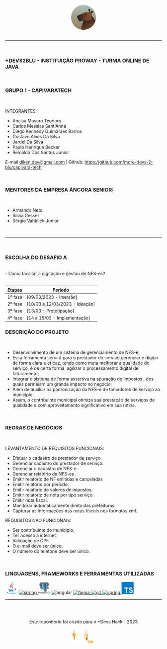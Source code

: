 <div align="center"> 
  <p align='center'> 
   <img src="media/capivara.png" height="80"/><br><br> 
 </div>

---------------
<br>

###  +DEVS2BLU - INSTITUIÇÃO PROWAY - TURMA ONLINE DE JAVA 
<br>

### GRUPO 1 - CAPIVARATECH   

<br>

INTEGRANTES: 

- Anaísa Mayara Teodoro
- Carlos Messias Sant'Anna
- Diego Kennedy Guimarães Barros
- Gustavo Alves Da Silva
- Jardel Da Silva
- Paulo Henrique Becker
- Reinaldo Dos Santos Junior

E-mail diken.dev@gmail.com    | Github: https://github.com/more-devs-2-blu/capivara-tech 

<br>

### MENTORES DA EMPRESA ÂNCORA SENIOR: 

<br>

- Armando Neto
- Silvia Gesser
- Sérgio Vahldick Junior

<br>

---------------
<br>

### ESCOLHA DO DESAFIO A  

<br>
- Como facilitar a digitação e gestão de NFS-es?
<br>
<br>

| Etapas | Período |
| ------ | ------ |
| 1º fase | [09/03/2023 - imersão] |
| 2º fase | [10/03 a 12/03/2023 - Ideação] |
| 3º fase | [13/03 - Prototipação] |
| 4º fase | [14 a 15/03 - Implementação] |


### DESCRIÇÃO DO PROJETO

<br>

- Desenvolvimento de um sistema de gerenciamento de NFS-e;
- Essa ferramenta servirá para o prestador do serviço gerenciar e digitar de forma clara e eficaz, tendo como meta melhorar a qualidade do serviço, e de certa forma, agilizar o processamento digital de faturamento;
-  Integrar o sistema de forma assertiva na apuração de impostos , dos quais permeiam um grande impacto no negócio;
- Além de auxiliar na padronização da NFS-e de tomadores de serviço ao município.
- Assim, o contribuinte municipal otimiza sua prestação de serviços de qualidade e com aproveitamento significativo em sua rotina.

<br>

### REGRAS DE NEGÓCIOS 

<br>

LEVANTAMENTO DE REQUISITOS FUNCIONAIS:
<br>

- Efetuar o cadastro de prestador de serviço.
- Gerenciar cadastro do prestador de serviço.
- Gerenciar o cadastro de NFS-e.
- Gerenciar relatório de NFS-es .
- Emitir relatório de NF emitidas e canceladas
- Emitir relatório por período.
- Emitir relatório de valores de impostos.
- Emitir relatório de nota por tipo serviço.
- Emitir nota fiscal.
- Monitorar automaticamente direto das prefeituras.
- Capturar as informações das notas fiscais nos formatos xml.

REQUISITOS NÃO FUNCIONAIS:
<br>
 - Ser contribuinte do munícipio;
 - Ter acesso à internet.
 - Validação de CPF.
 - O e-mail deve ser único.
 - O número do telefone deve ser único.

<br>

### LINGUAGENS, FRAMEWORKS E FERRAMENTAS UTILIZADAS


<img src="https://raw.githubusercontent.com/devicons/devicon/master/icons/java/java-original.svg" alt="java" width="40" height="40"/>
<a href="https://angular.io" target="_blank" rel="noreferrer"> <a href="https://spring.io/" target="_blank" rel="noreferrer"> <img src="https://www.vectorlogo.zone/logos/springio/springio-icon.svg" alt="spring" width="40" height="40"/> </a>
<img src="https://raw.githubusercontent.com/devicons/devicon/master/icons/postgresql/postgresql-original-wordmark.svg" alt="postgresql" width="40" height="40"/> </a> 
<img src="https://angular.io/assets/images/logos/angular/angular.svg" alt="angular" width="40" height="40"/> </a>  <a href="https://www.figma.com/" target="_blank" rel="noreferrer"> 
<img src="https://www.vectorlogo.zone/logos/figma/figma-icon.svg" alt="figma" width="40" height="40"/> </a> <a href="https://git-scm.com/" target="_blank" rel="noreferrer"> 
<img src="https://www.vectorlogo.zone/logos/git-scm/git-scm-icon.svg" alt="git" width="40" height="40"/> </a> <a href="https://www.java.com" target="_blank" rel="noreferrer"> 
 </a> <a href="https://spring.io/" target="_blank" rel="noreferrer"> <img src="https://www.vectorlogo.zone/logos/springio/springio-icon.svg" alt="spring" width="40" height="40"/> </a> <a href="https://www.typescriptlang.org/" target="_blank" rel="noreferrer"> 
<img src="https://raw.githubusercontent.com/devicons/devicon/master/icons/typescript/typescript-original.svg" alt="typescript" width="40" height="40"/> </a> </p>

---------------
  
  
 <!-- fim do readme -->

<div align="center">
 <p>
 <br>
 
   <br><strong><Repo-Name></strong>Este repositório foi criado para o +Devs Hack - 2023
  <p>
 </div>
   
 <div align="center">
  <img src="media/logo-devs2blu.png" width="70" height="50"/>
 </div>

